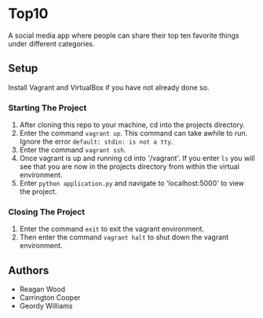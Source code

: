 # Top10
A social media app where people can share their top ten favorite things under different categories.

## Setup
Install Vagrant and VirtualBox if you have not already done so.
### Starting The Project
1. After cloning this repo to your machine, cd into the projects directory.
2. Enter the command `vagrant up`. This command can take awhile to run. Ignore the error `default: stdin: is not a tty`.
3. Enter the command `vagrant ssh`.
4. Once vagrant is up and running cd into '/vagrant'. If you enter `ls` you will see that you are now in the projects directory from within the virtual environment.
5. Enter `python application.py` and navigate to 'localhost:5000' to view the project.
### Closing The Project
1. Enter the command `exit` to exit the vagrant environment.
2. Then enter the command `vagrant halt` to shut down the vagrant environment.

## Authors
* Reagan Wood
* Carrington Cooper
* Geordy Williams
